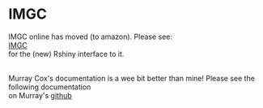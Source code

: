 # IMGC
IMGC online has moved (to amazon). Please see: <br>
<a href="http://68.206.91.73:3838/Rimgc/" target="_blank">IMGC</a>
<br> for the (new) Rshiny interface to it.

<br>
Murray Cox's documentation is a wee bit better than mine!
Please see the following documentation <br>
on Murray's
<a href="https://github.com/mpcox/IMgc" target="_blank">github</a>




